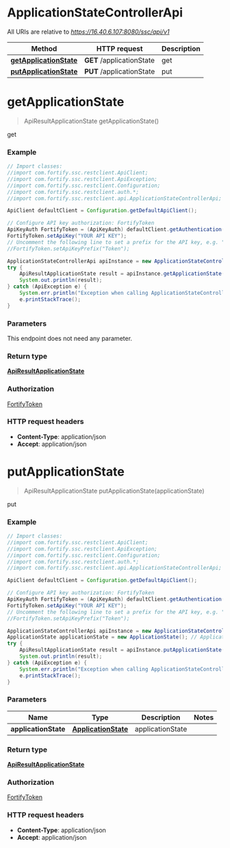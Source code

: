 # ApplicationStateControllerApi

All URIs are relative to *https://16.40.6.107:8080/ssc/api/v1*

Method | HTTP request | Description
------------- | ------------- | -------------
[**getApplicationState**](ApplicationStateControllerApi.md#getApplicationState) | **GET** /applicationState | get
[**putApplicationState**](ApplicationStateControllerApi.md#putApplicationState) | **PUT** /applicationState | put


<a name="getApplicationState"></a>
# **getApplicationState**
> ApiResultApplicationState getApplicationState()

get

### Example
```java
// Import classes:
//import com.fortify.ssc.restclient.ApiClient;
//import com.fortify.ssc.restclient.ApiException;
//import com.fortify.ssc.restclient.Configuration;
//import com.fortify.ssc.restclient.auth.*;
//import com.fortify.ssc.restclient.api.ApplicationStateControllerApi;

ApiClient defaultClient = Configuration.getDefaultApiClient();

// Configure API key authorization: FortifyToken
ApiKeyAuth FortifyToken = (ApiKeyAuth) defaultClient.getAuthentication("FortifyToken");
FortifyToken.setApiKey("YOUR API KEY");
// Uncomment the following line to set a prefix for the API key, e.g. "Token" (defaults to null)
//FortifyToken.setApiKeyPrefix("Token");

ApplicationStateControllerApi apiInstance = new ApplicationStateControllerApi();
try {
    ApiResultApplicationState result = apiInstance.getApplicationState();
    System.out.println(result);
} catch (ApiException e) {
    System.err.println("Exception when calling ApplicationStateControllerApi#getApplicationState");
    e.printStackTrace();
}
```

### Parameters
This endpoint does not need any parameter.

### Return type

[**ApiResultApplicationState**](ApiResultApplicationState.md)

### Authorization

[FortifyToken](../README.md#FortifyToken)

### HTTP request headers

 - **Content-Type**: application/json
 - **Accept**: application/json

<a name="putApplicationState"></a>
# **putApplicationState**
> ApiResultApplicationState putApplicationState(applicationState)

put

### Example
```java
// Import classes:
//import com.fortify.ssc.restclient.ApiClient;
//import com.fortify.ssc.restclient.ApiException;
//import com.fortify.ssc.restclient.Configuration;
//import com.fortify.ssc.restclient.auth.*;
//import com.fortify.ssc.restclient.api.ApplicationStateControllerApi;

ApiClient defaultClient = Configuration.getDefaultApiClient();

// Configure API key authorization: FortifyToken
ApiKeyAuth FortifyToken = (ApiKeyAuth) defaultClient.getAuthentication("FortifyToken");
FortifyToken.setApiKey("YOUR API KEY");
// Uncomment the following line to set a prefix for the API key, e.g. "Token" (defaults to null)
//FortifyToken.setApiKeyPrefix("Token");

ApplicationStateControllerApi apiInstance = new ApplicationStateControllerApi();
ApplicationState applicationState = new ApplicationState(); // ApplicationState | applicationState
try {
    ApiResultApplicationState result = apiInstance.putApplicationState(applicationState);
    System.out.println(result);
} catch (ApiException e) {
    System.err.println("Exception when calling ApplicationStateControllerApi#putApplicationState");
    e.printStackTrace();
}
```

### Parameters

Name | Type | Description  | Notes
------------- | ------------- | ------------- | -------------
 **applicationState** | [**ApplicationState**](ApplicationState.md)| applicationState |

### Return type

[**ApiResultApplicationState**](ApiResultApplicationState.md)

### Authorization

[FortifyToken](../README.md#FortifyToken)

### HTTP request headers

 - **Content-Type**: application/json
 - **Accept**: application/json

